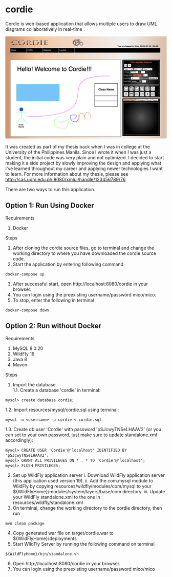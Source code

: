 # cordie

Cordie is web-based application that allows multiple users to draw UML diagrams collaboratively in real-time .

![Alt text](resources/screenshots/cordie-screenshot-1.png?raw=true "Screenshot of Cordie Diagram Editor page")

It was created as part of my thesis back when I was in college at the University of the Philippines Manila. Since I wrote it when I was just a student, the initial code was very plain and not optimized. I decided to start making it a side project by slowly improving the design and applying what I've learned throughout my career and applying newer technologies I want to learn. For more information about my thesis, please see http://cas.upm.edu.ph:8080/xmlui/handle/123456789/76

There are two ways to run this application.

## Option 1: Run Using Docker
Requirements
1. Docker

Steps
1. After cloning the cordie source files, go to terminal and change the working directory to where you have downloaded the cordie source code.
2. Start the application by entering following command
```
docker-compose up
```
3. After successful start, open http://localhost:8080/cordie in your browser.
4. You can login using the preexisting username/password mico/mico.
5. To stop, enter the following in terminal
```
docker-compose down
```


## Option 2: Run without Docker
Requirements
1. MySQL 8.0.20
2. WildFly 19
3. Java 8
4. Maven

Steps
1. Import the database\
   1.1. Create a database 'cordie' in terminal:
```
mysql> create database cordie;
```
   1.2. Import resources/mysql/cordie.sql using terminal:
```
mysql -u <username> -p cordie < cordie.sql
```
   1.3. Create db user 'Cordie' with password 'pSJcwyTNSeLHAAV2' (or you can set to your own password, just make sure to update standalone.xml accordingly):
```
mysql> CREATE USER 'Cordie'@'localhost' IDENTIFIED BY 'pSJcwyTNSeLHAAV2';
mysql> GRANT ALL PRIVILEGES ON * . * TO 'Cordie'@'localhost';
mysql> FLUSH PRIVILEGES;
```

2. Set up WildFly application server
    i. Download WildFly application server (this application used version 19).
    ii. Add the com.mysql module to WildFly by copying resources/wildfly/modules/com/mysql to your ${WildFlyHome}/modules/system/layers/base/com directory.
    iii. Update your WildFly standalone.xml to the one in resources/wildfly/standalone.xml
3. On terminal, change the working directory to the cordie directory, then run
```
mvn clean package
```
4. Copy generated war file on target/cordie.war to ${WildFlyHome}/deployments
5. Start WildFly Server by running the following command on terminal 
```
${WildFlyHome}/bin/standalone.sh
```
6. Open http://localhost:8080/cordie in your browser.
7. You can login using the preexisting username/password mico/mico


